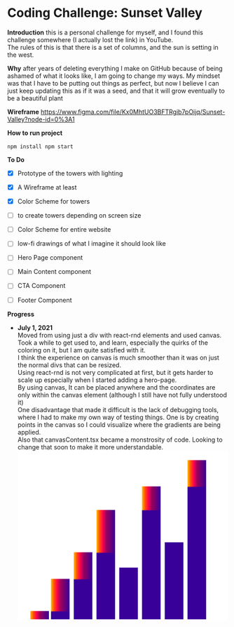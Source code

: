 

# Coding Challenge: Sunset Valley

**Introduction** this is a personal challenge for myself, and I found this challenge somewhere (I actually lost the link) in YouTube.    
The rules of this is that there is a set of columns, and the sun is setting in the west.

**Why** after years of deleting everything I make on GitHub because of being ashamed of what it looks like, I am going to change my ways. My mindset was that I have to be putting out things as perfect, but now I believe I can just keep updating this as if it was a seed, and that it will grow eventually to be a beautiful plant

**Wireframe** https://www.figma.com/file/Kx0MhtUO3BFTRgib7pOijq/Sunset-Valley?node-id=0%3A1

**How to run project**


    npm install npm start  



**To Do**
- [x] Prototype of the towers with lighting
- [x] A Wireframe at least
- [x] Color Scheme for towers
- [ ] to create towers depending on screen size
- [ ] Color Scheme  for entire website
- [ ] low-fi drawings of what I imagine it should look like
- [ ] Hero Page  component
- [ ] Main Content component
- [ ] CTA Component
- [ ] Footer Component


**Progress**
* **July 1, 2021**  
  Moved from using just a div with react-rnd elements and used canvas.  
  Took a while to get used to, and learn, especially the quirks of the coloring on it, but I am quite satisfied with it.  
  I think the experience on canvas is much smoother than it was on just the normal divs that can be resized.  
  Using react-rnd is not very complicated at first, but it gets harder to scale up especially when I started adding a hero-page.  
  By using canvas, It can be placed anywhere and the coordinates are only within the canvas element (although I still have not fully understood it)  
  One disadvantage that made it difficult is the lack of debugging tools, where I had to make my own way of testing things. One is by creating points in the canvas so I could visualize where the gradients are being applied.  
  Also that canvasContent.tsx became a monstrosity of code. Looking to change that soon to make it more understandable.
  ![Progress as of July 1](progress_photos/070121_progress.png)

